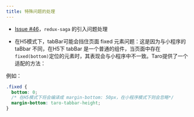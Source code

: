 ```yaml
---
title: 特殊问题的处理
---
```


- [Issue #46](https://github.com/NervJS/taro/issues/46)，`redux-saga` 的引入问题处理

- 在H5模式下，tabBar可能会挡住页面 fixed 元素问题：这是因为与小程序的 taBbar 不同，在H5下 tabBar 是一个普通的组件，当页面中存在`fixed(bottom)`定位的元素时，其表现会与小程序中不一致。Taro提供了一个适配的方法：

例如：

```css
.fixed {
  bottom: 0;
  /* 在H5模式下将会编译成 margin-bottom: 50px，在小程序模式下则会忽略*/
  margin-bottom: taro-tabbar-height;
}
```
